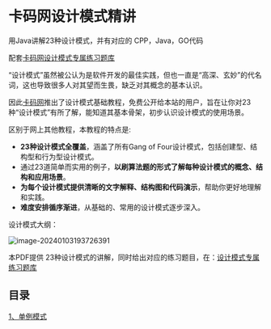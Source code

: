 # 卡码网设计模式精讲

用Java讲解23种设计模式，并有对应的 CPP，Java，GO代码

配套[卡码网设计模式专属练习题库](https://kamacoder.com/designpattern.php)

“设计模式”虽然被公认为是软件开发的最佳实践，但也一直是“高深、玄妙”的代名词，这也导致很多人对其望而生畏，缺乏对其概念的基本认识。

因此[卡码网](https://kamacoder.com/)推出了设计模式基础教程，免费公开给本站的用户，旨在让你对23种“设计模式”有所了解，能知道其基本骨架，初步认识设计模式的使用场景。

区别于网上其他教程，本教程的特点是:

* **23种设计模式全覆盖**，涵盖了所有Gang of Four设计模式，包括创建型、结构型和行为型设计模式。
* 通过23道简单而实用的例子，**以刷算法题的形式了解每种设计模式的概念、结构和应用场景**。
* **为每个设计模式提供清晰的文字解释、结构图和代码演示**，帮助你更好地理解和实践。
* **难度安排循序渐进**，从基础的、常用的设计模式逐步深入。

设计模式大纲：

![image-20240103193726391](https://kstar-1253855093.cos.ap-nanjing.myqcloud.com/baguwen1.0/image-20240103193726391.png)

本PDF提供 23种设计模式的讲解，同时给出对应的练习题目，在：[设计模式专属练习题库](https://kamacoder.com/designpattern.php)


## 目录 

[1、单例模式](./DesignPattern/1-单例模式.md)
